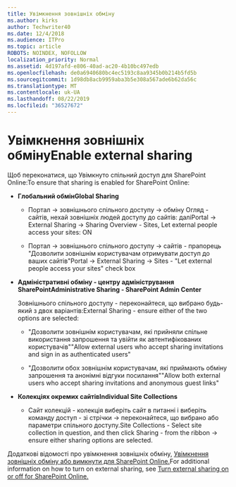 ```yaml
---
title: Увімкнення зовнішніх обміну
ms.author: kirks
author: Techwriter40
ms.date: 12/4/2018
ms.audience: ITPro
ms.topic: article
ROBOTS: NOINDEX, NOFOLLOW
localization_priority: Normal
ms.assetid: 4d197afd-e806-40ad-ac20-4b10bc497edb
ms.openlocfilehash: de0a6940680bc4ec5193c8aa9345b0b214b5fd5b
ms.sourcegitcommit: 1d98db8acb9959aba3b5e308a567ade6b62da56c
ms.translationtype: MT
ms.contentlocale: uk-UA
ms.lasthandoff: 08/22/2019
ms.locfileid: "36527672"
---
```

# <a name="enable-external-sharing"></a><span data-ttu-id="9abdc-102">Увімкнення зовнішніх обміну</span><span class="sxs-lookup"><span data-stu-id="9abdc-102">Enable external sharing</span></span>

 <span data-ttu-id="9abdc-103">Щоб переконатися, що Увімкнуто спільний доступ для SharePoint Online:</span><span class="sxs-lookup"><span data-stu-id="9abdc-103">To ensure that sharing is enabled for SharePoint Online:</span></span>
  
- <span data-ttu-id="9abdc-104">**Глобальний обмін**</span><span class="sxs-lookup"><span data-stu-id="9abdc-104">**Global Sharing**</span></span>
    
  - <span data-ttu-id="9abdc-105">Портал -\> зовнішнього спільного доступу -\> обміну Огляд - сайтів, нехай зовнішніх людей доступу до сайтів: далі</span><span class="sxs-lookup"><span data-stu-id="9abdc-105">Portal -\> External Sharing -\> Sharing Overview - Sites, Let external people access your sites: ON</span></span>
    
  - <span data-ttu-id="9abdc-106">Портал -\> зовнішнього спільного доступу -\> сайтів - прапорець "Дозволити зовнішнім користувачам отримувати доступ до ваших сайтів"</span><span class="sxs-lookup"><span data-stu-id="9abdc-106">Portal -\> External Sharing -\> Sites - "Let external people access your sites" check box</span></span>
    
- <span data-ttu-id="9abdc-107">**Адміністративні обміну - центру адміністрування SharePoint**</span><span class="sxs-lookup"><span data-stu-id="9abdc-107">**Administrative Sharing - SharePoint Admin Center**</span></span>
    
    <span data-ttu-id="9abdc-108">Зовнішнього спільного доступу - переконайтеся, що вибрано будь-який з двох варіантів:</span><span class="sxs-lookup"><span data-stu-id="9abdc-108">External Sharing - ensure either of the two options are selected:</span></span>
    
  - <span data-ttu-id="9abdc-109">"Дозволити зовнішнім користувачам, які прийняли спільне використання запрошення та увійти як автентифікованих користувачів"</span><span class="sxs-lookup"><span data-stu-id="9abdc-109">"Allow external users who accept sharing invitations and sign in as authenticated users"</span></span>
    
  - <span data-ttu-id="9abdc-110">"Дозволити обох зовнішнім користувачам, які приймають обміну запрошення та анонімні відгуки посилання"</span><span class="sxs-lookup"><span data-stu-id="9abdc-110">"Allow both external users who accept sharing invitations and anonymous guest links"</span></span>
    
- <span data-ttu-id="9abdc-111">**Колекціях окремих сайтів**</span><span class="sxs-lookup"><span data-stu-id="9abdc-111">**Individual Site Collections**</span></span>
    
  - <span data-ttu-id="9abdc-112">Сайт колекцій - колекція виберіть сайт в питанні і виберіть команду доступ - зі стрічки -\> переконайтеся, що вибрано або параметри спільного доступу.</span><span class="sxs-lookup"><span data-stu-id="9abdc-112">Site Collections - Select site collection in question, and then click Sharing - from the ribbon -\> ensure either sharing options are selected.</span></span>
    
<span data-ttu-id="9abdc-113">Додаткові відомості про увімкнення зовнішніх обміну, [Увімкнення зовнішніх обміну або вимкнути для SharePoint Online.](https://go.microsoft.com/fwlink/?linkid=2047681&amp;clcid=0x409)</span><span class="sxs-lookup"><span data-stu-id="9abdc-113">For additional information on how to turn on external sharing, see [Turn external sharing on or off for SharePoint Online.](https://go.microsoft.com/fwlink/?linkid=2047681&amp;clcid=0x409)</span></span>
  

